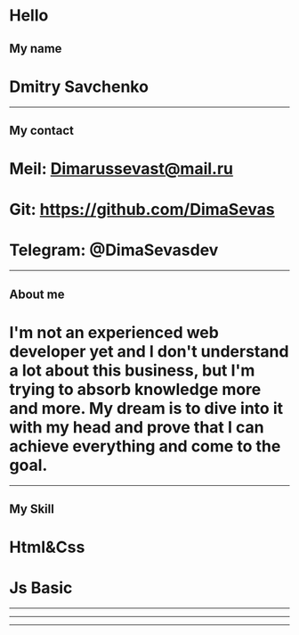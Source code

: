 # Hello
## My name
# Dmitry  Savchenko
--------------------
## My contact
# Meil: Dimarussevast@mail.ru
# Git: https://github.com/DimaSevas
# Telegram: @DimaSevasdev
--------------------
## About me
# I'm not an experienced web developer yet and I don't understand a lot about this business, but I'm trying to absorb knowledge more and more. My dream is to dive into it with my head and prove that I can achieve everything and come to the goal.
--------------------
## My Skill
# Html&Css
# Js Basic
--------------------

--------------------

--------------------
